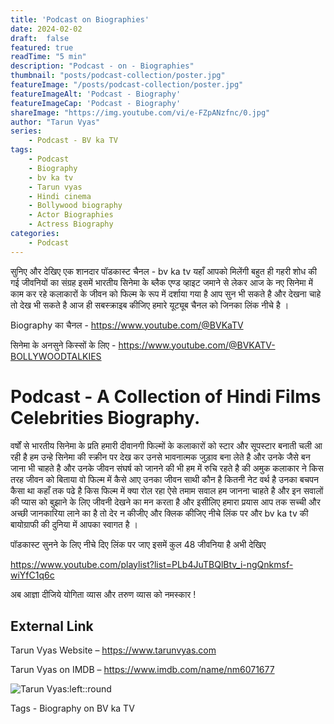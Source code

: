 ```yaml
---
title: 'Podcast on Biographies'
date: 2024-02-02
draft:  false   
featured: true  
readTime: "5 min"
description: "Podcast - on - Biographies"
thumbnail: "posts/podcast-collection/poster.jpg"
featureImage: "/posts/podcast-collection/poster.jpg"
featureImageAlt: 'Podcast - Biography' 
featureImageCap: 'Podcast - Biography'
shareImage: "https://img.youtube.com/vi/e-FZpANzfnc/0.jpg"
author: "Tarun Vyas"
series:
    - Podcast - BV ka TV
tags:
    - Podcast
    - Biography
    - bv ka tv
    - Tarun vyas
    - Hindi cinema
    - Bollywood biography
    - Actor Biographies
    - Actress Biography 
categories:
    - Podcast
---
```

सुनिए और देखिए एक शानदार पॉडकास्ट चैनल - bv ka tv यहाँ आपको मिलेंगी बहुत ही गहरी शोध की गई जीवनियों का संग्रह 
इसमें भारतीय सिनेमा के ब्लैक एण्ड व्हाइट जमाने से लेकर आज के नए सिनेमा में काम कर रहे कलाकारों के जीवन को फिल्म के रूप में 
दर्शाया गया है आप सुन भी सकते है और देखना चाहे तो देख भी सकते है 
आज ही सबस्क्राइब कीजिए हमारे यूट्यूब चैनल को जिनका लिंक नीचे है । 

Biography का चैनल -  https://www.youtube.com/@BVKaTV

सिनेमा के अनसुने किस्सों के लिए - https://www.youtube.com/@BVKATV-BOLLYWOODTALKIES

# Podcast - A Collection of Hindi Films Celebrities Biography.
वर्षों से भारतीय सिनेमा के प्रति हमारी दीवानगी फिल्मों के कलाकारों को स्टार और सूपस्टार बनाती चली आ  रही है 
हम उन्हे सिनेमा की स्क्रीन पर देख कर उनसे भावनात्मक जुड़ाव बना लेते है और उनके जैसे बन जाना भी चाहते है 
और उनके जीवन संघर्ष को जानने की भी हम में रुचि रहते है की अमुक कलाकार ने किस तरह जीवन को बिताया 
वो फिल्म में कैसे आए उनका जीवन साथी कौन है कितनी नेट वर्थ है उनका बचपन कैसा था कहाँ तक पढे है 
किस फिल्म में क्या रोल रहा ऐसे तमाम सवाल हम जानना चाहते है और इन सवालों की प्यास को बुझाने के लिए 
जीवनी देखने का मन करता है और इसीलिए हमारा प्रयास आप तक सच्ची और अच्छी जानकारिया लाने का है 
तो देर न कीजीए और क्लिक कीजिए नीचे लिंक पर और bv  ka tv  की बायोग्राफी की दुनिया में आपका स्वागत है । 


पॉडकास्ट सुनने  के लिए नीचे दिए लिंक पर जाए इसमें कुल 48 जीवनिया है अभी देखिए 

https://www.youtube.com/playlist?list=PLb4JuTBQlBtv_i-ngQnkmsf-wiYfC1q6c


अब  आज्ञा  दीजिये  योगिता  व्यास  और  तरुण  व्यास  को  नमस्कार !

## External Link
Tarun Vyas Website – https://www.tarunvyas.com

Tarun Vyas on IMDB – https://www.imdb.com/name/nm6071677


![Tarun Vyas:left::round](/images/profile.png)

Tags -  Biography on BV ka TV 







